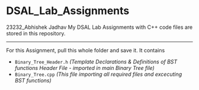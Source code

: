 # DSAL_Lab_Assignments
23232_Abhishek Jadhav My DSAL Lab Assignments with C++ code files are stored in this repository.

---------------------------------------
For this Assignment, pull this whole folder and save it.
It contains 
- `Binary_Tree_Header.h` <i>(Template Declarations & Definitions of BST functions Header File - imported in main Binary Tree file)</i>
- `Binary_Tree.cpp` <i>(This file importing all required files and excecuting BST functions)</i>

